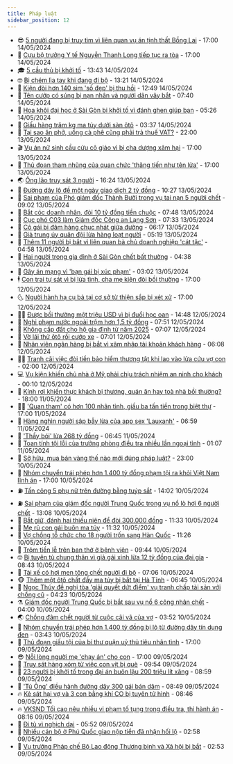 ```yaml
---
title: Pháp luật
sidebar_position: 12
---
```


<!-- vnexpress-phap-luat:START -->
- 😎 [5 người đang bị truy tìm vì liên quan vụ án tịnh thất Bồng Lai](https://vnexpress.net/5-nguoi-dang-bi-truy-tim-vi-lien-quan-vu-an-tinh-that-bong-lai-4745952.html) - 17:00 14/05/2024
- 🥰 [Cựu bộ trưởng Y tế Nguyễn Thanh Long tiếp tục ra tòa](https://vnexpress.net/cuu-bo-truong-y-te-nguyen-thanh-long-tiep-tuc-ra-toa-4745929.html) - 17:00 14/05/2024
- 🎓 [5 cầu thủ bị khởi tố](https://vnexpress.net/5-cau-thu-bi-khoi-to-4743913.html) - 13:43 14/05/2024
- 🤓 [Bị chém lìa tay khi đang đi bộ](https://vnexpress.net/bi-chem-lia-tay-khi-dang-di-bo-4746023.html) - 13:21 14/05/2024
- 🎊 [Kiện đòi hơn 140 sim &#39;số đẹp&#39; bị thu hồi](https://vnexpress.net/kien-doi-hon-140-sim-so-dep-bi-thu-hoi-4746035.html) - 12:49 14/05/2024
- 🙉 [Tên cướp có súng bị nạn nhân và người dân vây bắt](https://vnexpress.net/ten-cuop-co-sung-bi-nan-nhan-va-nguoi-dan-vay-bat-4745909.html) - 07:40 14/05/2024
- 🤡 [Hoa khôi đại học ở Sài Gòn bị khởi tố vì đánh ghen giúp bạn](https://vnexpress.net/hoa-khoi-dai-hoc-o-sai-gon-bi-khoi-to-vi-danh-ghen-giup-ban-4745853.html) - 05:26 14/05/2024
- 🗽 [Giấu hàng trăm kg ma túy dưới sàn ôtô](https://video.vnexpress.net/giau-hang-tram-kg-ma-tuy-duoi-san-oto-4745557.html) - 03:37 14/05/2024
- 🌋 [Tại sao ăn phở, uống cà phê cũng phải trả thuế VAT?](https://vnexpress.net/tai-sao-an-pho-uong-ca-phe-cung-phai-tra-thue-vat-4745178.html) - 22:00 13/05/2024
- 🎬 [Vụ án nữ sinh cầu cứu cô giáo vì bị cha dượng xâm hại](https://vnexpress.net/vu-an-nu-sinh-cau-cuu-co-giao-vi-bi-cha-duong-xam-hai-4745610.html) - 17:00 13/05/2024
- 💯 [Thủ đoạn tham nhũng của quan chức &#39;thăng tiến như tên lửa&#39;](https://vnexpress.net/thu-doan-tham-nhung-cua-quan-chuc-thang-tien-nhu-ten-lua-4745603.html) - 17:00 13/05/2024
- 🌏 [Ông lão truy sát 3 người](https://vnexpress.net/ong-lao-truy-sat-3-nguoi-4745642.html) - 16:24 13/05/2024
- 🌊 [Đường dây lô đề một ngày giao dịch 2 tỷ đồng](https://vnexpress.net/duong-day-lo-de-mot-ngay-giao-dich-2-ty-dong-4745587.html) - 10:27 13/05/2024
- 💂 [Sai phạm của Phó giám đốc Thành Bưởi trong vụ tai nạn 5 người chết](https://vnexpress.net/sai-pham-cua-pho-giam-doc-thanh-buoi-trong-vu-tai-nan-5-nguoi-chet-4745512.html) - 09:02 13/05/2024
- 🎡 [Bắt cóc doanh nhân, đòi 10 tỷ đồng tiền chuộc](https://vnexpress.net/bat-coc-doanh-nhan-doi-10-ty-dong-tien-chuoc-4745457.html) - 07:48 13/05/2024
- 🫶 [Cục phó C03 làm Giám đốc Công an Lạng Sơn](https://vnexpress.net/cuc-pho-c03-lam-giam-doc-cong-an-lang-son-4745440.html) - 07:33 13/05/2024
- 🐲 [Cô gái bị đâm hàng chục nhát giữa đường](https://vnexpress.net/co-gai-bi-dam-hang-chuc-nhat-giua-duong-4745437.html) - 06:17 13/05/2024
- 🚀 [Giả trung úy quân đội lừa hàng loạt người](https://vnexpress.net/gia-trung-uy-quan-doi-lua-hang-loat-nguoi-4745404.html) - 05:19 13/05/2024
- 🎊 [Thêm 11 người bị bắt vì liên quan bà chủ doanh nghiệp &#39;cát tặc&#39;](https://vnexpress.net/them-11-nguoi-bi-bat-vi-lien-quan-ba-chu-doanh-nghiep-cat-tac-4745351.html) - 04:58 13/05/2024
- 🤗 [Hai người trong gia đình ở Sài Gòn chết bất thường](https://vnexpress.net/hai-nguoi-trong-gia-dinh-o-sai-gon-chet-bat-thuong-4745398.html) - 04:38 13/05/2024
- 🗽 [Gây án mạng vì &#39;bạn gái bị xúc phạm&#39;](https://vnexpress.net/gay-an-mang-vi-ban-gai-bi-xuc-pham-4745313.html) - 03:02 13/05/2024
- 🕴 [Con trai tự sát vì bị lừa tình, cha mẹ kiện đòi bồi thường](https://vnexpress.net/con-trai-tu-sat-vi-bi-lua-tinh-cha-me-kien-doi-boi-thuong-4745191.html) - 17:00 12/05/2024
- 🌜 [Người hành hạ cụ bà tại cơ sở từ thiện sắp bị xét xử](https://vnexpress.net/nguoi-hanh-ha-cu-ba-tai-co-so-tu-thien-sap-bi-xet-xu-4744932.html) - 17:00 12/05/2024
- 🧑‍🏫 [Được bồi thường một triệu USD vì bị đuổi học oan](https://vnexpress.net/duoc-boi-thuong-mot-trieu-usd-vi-bi-duoi-hoc-oan-4745172.html) - 14:48 12/05/2024
- 🦩 [Nghi phạm nước ngoài trộm hơn 1,5 tỷ đồng](https://vnexpress.net/nghi-pham-nuoc-ngoai-trom-hon-1-5-ty-dong-4745110.html) - 07:51 12/05/2024
- 💼 [Không cấp đất cho hộ gia đình từ năm 2025](https://vnexpress.net/khong-cap-dat-cho-ho-gia-dinh-tu-nam-2025-4744491.html) - 07:07 12/05/2024
- 💫 [Vờ lái thử ôtô rồi cướp xe](https://vnexpress.net/vo-lai-thu-oto-roi-cuop-xe-4745081.html) - 07:01 12/05/2024
- 🦅 [Nhân viên ngân hàng bị bắt vì xâm nhập tài khoản khách hàng](https://vnexpress.net/nhan-vien-ngan-hang-bi-bat-vi-xam-nhap-tai-khoan-khach-hang-4745075.html) - 06:08 12/05/2024
- 🧑‍💻 [Tranh cãi việc đòi tiền bảo hiểm thương tật khi lao vào lửa cứu vợ con](https://vnexpress.net/tranh-cai-viec-doi-tien-bao-hiem-thuong-tat-khi-lao-vao-lua-cuu-vo-con-4744203.html) - 02:00 12/05/2024
- 💻 [Vụ kiện khiến chủ nhà ở Mỹ phải chịu trách nhiệm an ninh cho khách](https://vnexpress.net/vu-kien-khien-chu-nha-o-my-phai-chiu-trach-nhiem-an-ninh-cho-khach-4744495.html) - 00:10 12/05/2024
- 🤠 [Kính rơi khiến thực khách bị thương, quán ăn hay toà nhà bồi thường?](https://vnexpress.net/kinh-roi-khien-thuc-khach-bi-thuong-quan-an-hay-toa-nha-boi-thuong-4744930.html) - 18:00 11/05/2024
- 🧑‍🏫 [&#39;Quan tham&#39; có hơn 100 nhân tình, giấu ba tấn tiền trong biệt thự](https://vnexpress.net/quan-tham-co-hon-100-nhan-tinh-giau-ba-tan-tien-trong-biet-thu-4743760.html) - 17:00 11/05/2024
- 🌈 [Hàng nghìn người sập bẫy lừa của app sex &#39;Lauxanh&#39;](https://vnexpress.net/hang-nghin-nguoi-sap-bay-lua-cua-app-sex-lauxanh-4744823.html) - 06:59 11/05/2024
- 🌮 [&#39;Thầy bói&#39; lừa 268 tỷ đồng](https://vnexpress.net/thay-boi-lua-268-ty-dong-hang-chuc-nguoi-4744862.html) - 06:45 11/05/2024
- 🐲 [Toan tính tội lỗi của trưởng phòng điều tra nhiều lần ngoại tình](https://vnexpress.net/toan-tinh-sau-nhung-cuoc-tinh-cua-truong-phong-dieu-tra-ham-sac-duc-4744695.html) - 01:07 11/05/2024
- 🧰 [Sở hữu, mua bán vàng thế nào mới đúng pháp luật?](https://vnexpress.net/ban-co-biet-quy-dinh-phap-luat-ve-so-huu-mua-ban-vang-4744597.html) - 23:00 10/05/2024
- 💄 [Nhóm chuyển trái phép hơn 1.400 tỷ đồng phạm tội ra khỏi Việt Nam lĩnh án](https://vnexpress.net/nhom-chuyen-trai-phep-hon-1-400-ty-dong-pham-toi-ra-khoi-viet-nam-linh-an-4744646.html) - 17:00 10/05/2024
- ⛽️ [Tấn công 5 phụ nữ trên đường bằng tuýp sắt](https://vnexpress.net/tan-cong-5-phu-nu-tren-duong-bang-tuyp-sat-4744656.html) - 14:02 10/05/2024
- ⛽️ [Sai phạm của giám đốc người Trung Quốc trong vụ nổ lò hơi 6 người chết](https://vnexpress.net/sai-pham-cua-giam-doc-nguoi-trung-quoc-trong-vu-no-lo-hoi-6-nguoi-chet-4744650.html) - 13:08 10/05/2024
- 💂 [Bắt giữ, đánh hai thiếu niên để đòi 300.000 đồng](https://vnexpress.net/bat-giu-danh-hai-thieu-nien-de-doi-300-000-dong-4744638.html) - 11:33 10/05/2024
- 🤔 [Mẹ rủ con gái buôn ma túy](https://vnexpress.net/me-ru-con-gai-buon-ma-tuy-4744615.html) - 11:32 10/05/2024
- 🧐 [Vợ chồng tổ chức cho 18 người trốn sang Hàn Quốc](https://vnexpress.net/vo-chong-to-chuc-cho-18-nguoi-tron-sang-han-quoc-4744632.html) - 11:26 10/05/2024
- 🎃 [Trộm tiền lễ trên ban thờ ở bệnh viện](https://video.vnexpress.net/trom-tien-le-tren-ban-tho-o-benh-vien-4744452.html) - 09:44 10/05/2024
- 🤓 [Bị tuyên tù chung thân vì giả gái xinh lừa 12 tỷ đồng của đại gia](https://vnexpress.net/bi-tuyen-tu-chung-than-vi-gia-gai-xinh-lua-12-ty-dong-cua-dai-gia-4744544.html) - 08:43 10/05/2024
- 💃 [Tài xế có hơi men tông chết người đi bộ](https://vnexpress.net/tai-xe-co-hoi-men-tong-chet-nguoi-di-bo-cung-chieu-4744447.html) - 07:06 10/05/2024
- 🐵 [Thêm một ôtô chất đầy ma túy bị bắt tại Hà Tĩnh](https://vnexpress.net/them-mot-oto-chat-day-ma-tuy-bi-bat-tai-ha-tinh-4744448.html) - 06:45 10/05/2024
- 🤖 [Ngọc Thúy đề nghị tòa &#39;giải quyết dứt điểm&#39; vụ tranh chấp tài sản với chồng cũ](https://vnexpress.net/ngoc-thuy-de-nghi-toa-giai-quyet-dut-diem-vu-tranh-chap-tai-san-voi-chong-cu-4744374.html) - 04:23 10/05/2024
- ⚗️ [Giám đốc người Trung Quốc bị bắt sau vụ nổ 6 công nhân chết](https://vnexpress.net/giam-doc-nguoi-trung-quoc-bi-bat-sau-vu-no-6-cong-nhan-chet-4744396.html) - 04:00 10/05/2024
- 🌏 [Chồng đâm chết người từ cuộc cãi vã của vợ](https://vnexpress.net/chong-dam-chet-nguoi-tu-cuoc-cai-va-cua-vo-4744328.html) - 03:52 10/05/2024
- 🦆 [Nhóm chuyển trái phép hơn 1.400 tỷ đồng bị lộ từ đường dây tín dụng đen](https://vnexpress.net/nhom-chuyen-trai-phep-hon-1-400-ty-dong-bi-lo-tu-duong-day-tin-dung-den-4744184.html) - 03:43 10/05/2024
- 🐎 [Thủ đoạn giấu tội của bí thư quận uỷ thủ tiêu nhân tình](https://vnexpress.net/thu-doan-giau-toi-cua-bi-thu-quan-uy-thu-tieu-nhan-tinh-4744192.html) - 17:00 09/05/2024
- 😎 [Nỗi lòng người mẹ &#39;chạy án&#39; cho con](https://vnexpress.net/noi-long-nguoi-me-chay-an-cho-con-4744007.html) - 17:00 09/05/2024
- 💪 [Truy sát hàng xóm từ việc con vịt bị què](https://vnexpress.net/truy-sat-hang-xom-tu-viec-con-vit-bi-que-4744112.html) - 09:54 09/05/2024
- 🤡 [23 người bị khởi tố trong đại án buôn lậu 200 triệu lít xăng](https://vnexpress.net/23-nguoi-bi-khoi-to-trong-dai-an-buon-lau-200-trieu-lit-xang-4744085.html) - 08:59 09/05/2024
- 🌁 [&#39;Tú Ông&#39; điều hành đường dây 300 gái bán dâm](https://vnexpress.net/tu-ong-dieu-hanh-duong-day-300-gai-ban-dam-4743997.html) - 08:49 09/05/2024
- 🔥 [Kẻ sát hại vợ và 3 con bằng khí CO bị tuyên tử hình](https://vnexpress.net/ke-sat-hai-vo-va-3-con-bang-khi-co-bi-tuyen-tu-hinh-4744076.html) - 08:46 09/05/2024
- 🔥 [VKSND Tối cao nêu nhiều vi phạm tố tụng trong điều tra, thi hành án](https://vnexpress.net/vksnd-toi-cao-neu-nhieu-vi-pham-to-tung-trong-dieu-tra-giam-giu-4743964.html) - 08:16 09/05/2024
- 👺 [Đi tù vì nghịch dại](https://vnexpress.net/di-tu-vi-nghich-dai-4743986.html) - 05:52 09/05/2024
- 🎊 [Nhiều cán bộ ở Phú Quốc giao nộp tiền đã nhận hối lộ](https://vnexpress.net/nhieu-can-bo-o-phu-quoc-giao-nop-tien-da-nhan-hoi-lo-4743819.html) - 02:58 09/05/2024
- 🎊 [Vụ trưởng Pháp chế Bộ Lao động Thương binh và Xã hội bị bắt](https://vnexpress.net/vu-truong-phap-che-bo-lao-dong-thuong-binh-va-xa-hoi-bi-bat-4743888.html) - 02:53 09/05/2024<!-- vnexpress-phap-luat:END -->
